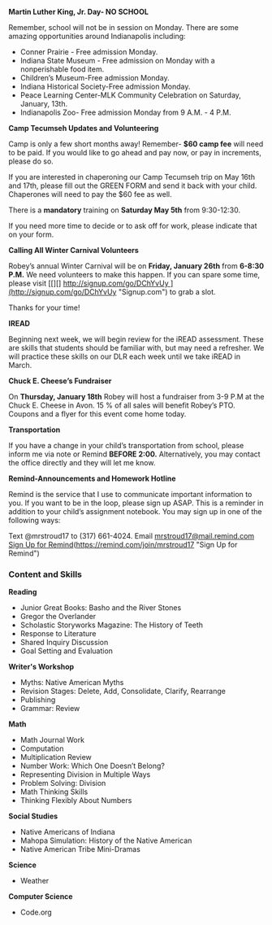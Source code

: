 **Martin Luther King, Jr. Day- NO SCHOOL**

Remember, school will not be in session on Monday. There are some amazing opportunities around Indianapolis including:
* Conner Prairie - Free admission Monday. 
* Indiana State Museum - Free admission  on Monday with a nonperishable food item. 
* Children’s Museum-Free admission Monday.
* Indiana Historical Society-Free admission Monday.
* Peace Learning Center-MLK Community Celebration on Saturday, January, 13th.
* Indianapolis Zoo- Free admission Monday from 9 A.M. - 4 P.M. 

**Camp Tecumseh Updates and Volunteering**

Camp is only a few short months away! Remember- **$60 camp fee** will need to be paid. If you would like to go ahead and pay now, or pay in increments, please do so. 

If you are interested in chaperoning our Camp Tecumseh trip on May 16th and 17th, please fill out the GREEN FORM and send it back with your child. Chaperones will need to pay the $60 fee as well. 

There is a **mandatory** training on **Saturday May 5th** from 9:30-12:30.

If you need more time to decide or to ask off for work, please indicate that on your form.

**Calling All Winter Carnival Volunteers**
  
Robey’s annual Winter Carnival will be on **Friday, January 26th** from **6-8:30 P.M.** We need volunteers to make this happen. If you can spare some time, please visit [[][] http://signup.com/go/DChYvUy ](http://signup.com/go/DChYvUy "Signup.com") to grab a slot. 

Thanks for your time!

**IREAD**

Beginning next week, we will begin review for the iREAD assessment. These are skills that students should be familiar with, but may need a refresher. We will practice these skills on our DLR each week until we take iREAD in March.

**Chuck E. Cheese’s Fundraiser**

On **Thursday, January 18th** Robey will host a fundraiser from 3-9 P.M at the Chuck E. Cheese in Avon. 15 % of all sales will benefit Robey’s PTO. Coupons and a flyer for this event come home today.

**Transportation**

If you have a change in your child’s transportation from school, please inform me via note or Remind **BEFORE 2:00.** Alternatively, you may contact the office directly and they will let me know.

**Remind-Announcements and Homework Hotline**

Remind is the service that I use to communicate important information to you. If you want to be in the loop, please sign up ASAP. This is a reminder in addition to your child’s assignment notebook. You may sign up in one of the following ways:

Text @mrstroud17 to (317) 661-4024.
Email mrstroud17@mail.remind.com
[Sign Up for Remind](#)(https://remind.com/join/mrstroud17 "Sign Up for Remind")

### Content and Skills

**Reading**
* Junior Great Books: Basho and the River Stones
* Gregor the Overlander
* Scholastic Storyworks Magazine: The History of Teeth
* Response to Literature
* Shared Inquiry Discussion
* Goal Setting and Evaluation

**Writer's Workshop** 
* Myths: Native American Myths
* Revision Stages: Delete, Add, Consolidate, Clarify, Rearrange
* Publishing
* Grammar: Review

**Math**
* Math Journal Work
* Computation
* Multiplication Review
* Number Work: Which One Doesn’t Belong?
* Representing Division in Multiple Ways
* Problem Solving: Division
* Math Thinking Skills
* Thinking Flexibly About Numbers

**Social Studies**
* Native Americans of Indiana
* Mahopa Simulation: History of the Native American
* Native American Tribe Mini-Dramas

**Science**
* Weather

**Computer Science**
* Code.org
